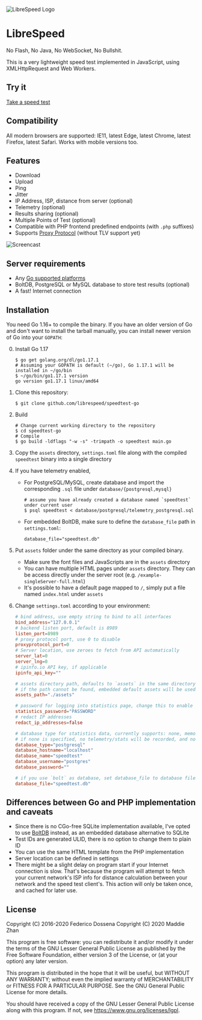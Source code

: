 ![LibreSpeed Logo](https://github.com/librespeed/speedtest-go/blob/master/.logo/logo3.png?raw=true)

# LibreSpeed

No Flash, No Java, No WebSocket, No Bullshit.

This is a very lightweight speed test implemented in JavaScript, using XMLHttpRequest and Web Workers.

## Try it
[Take a speed test](https://speedtest.zzz.cat)

## Compatibility
All modern browsers are supported: IE11, latest Edge, latest Chrome, latest Firefox, latest Safari.
Works with mobile versions too.

## Features
* Download
* Upload
* Ping
* Jitter
* IP Address, ISP, distance from server (optional)
* Telemetry (optional)
* Results sharing (optional)
* Multiple Points of Test (optional)
* Compatible with PHP frontend predefined endpoints (with `.php` suffixes)
* Supports [Proxy Protocol](https://www.haproxy.org/download/2.3/doc/proxy-protocol.txt) (without TLV support yet)

![Screencast](https://speedtest.zzz.cat/speedtest.webp)

## Server requirements
* Any [Go supported platforms](https://github.com/golang/go/wiki/MinimumRequirements)
* BoltDB, PostgreSQL or MySQL database to store test results (optional)
* A fast! Internet connection

## Installation

You need Go 1.16+ to compile the binary. If you have an older version of Go and don't want to install the tarball
manually, you can install newer version of Go into your `GOPATH`:

0. Install Go 1.17

   ```
   $ go get golang.org/dl/go1.17.1
   # Assuming your GOPATH is default (~/go), Go 1.17.1 will be installed in ~/go/bin
   $ ~/go/bin/go1.17.1 version
   go version go1.17.1 linux/amd64
   ```

1. Clone this repository:

    ```
    $ git clone github.com/librespeed/speedtest-go
    ```

2. Build
    ```
    # Change current working directory to the repository
    $ cd speedtest-go
    # Compile
    $ go build -ldflags "-w -s" -trimpath -o speedtest main.go
    ```

3. Copy the `assets` directory, `settings.toml` file along with the compiled `speedtest` binary into a single directory

4. If you have telemetry enabled,
    - For PostgreSQL/MySQL, create database and import the corresponding `.sql` file under `database/{postgresql,mysql}`

        ```
        # assume you have already created a database named `speedtest` under current user
        $ psql speedtest < database/postgresql/telemetry_postgresql.sql
        ```

    - For embedded BoltDB, make sure to define the `database_file` path in `settings.toml`:

        ```
        database_file="speedtest.db"
        ```

5. Put `assets` folder under the same directory as your compiled binary.
    - Make sure the font files and JavaScripts are in the `assets` directory
    - You can have multiple HTML pages under `assets` directory. They can be access directly under the server root
    (e.g. `/example-singleServer-full.html`)
    - It's possible to have a default page mapped to `/`, simply put a file named `index.html` under `assets`

6. Change `settings.toml` according to your environment:

    ```toml
    # bind address, use empty string to bind to all interfaces
    bind_address="127.0.0.1"
    # backend listen port, default is 8989
    listen_port=8989
    # proxy protocol port, use 0 to disable
    proxyprotocol_port=0
    # Server location, use zeroes to fetch from API automatically
    server_lat=0
    server_lng=0
    # ipinfo.io API key, if applicable
    ipinfo_api_key=""
   
    # assets directory path, defaults to `assets` in the same directory
    # if the path cannot be found, embedded default assets will be used
    assets_path="./assets"

    # password for logging into statistics page, change this to enable stats page
    statistics_password="PASSWORD"
    # redact IP addresses
    redact_ip_addresses=false

    # database type for statistics data, currently supports: none, memory, bolt, mysql, postgresql
    # if none is specified, no telemetry/stats will be recorded, and no result PNG will be generated
    database_type="postgresql"
    database_hostname="localhost"
    database_name="speedtest"
    database_username="postgres"
    database_password=""

    # if you use `bolt` as database, set database_file to database file location
    database_file="speedtest.db"
    ```

## Differences between Go and PHP implementation and caveats

- Since there is no CGo-free SQLite implementation available, I've opted to use [BoltDB](https://github.com/etcd-io/bbolt)
  instead, as an embedded database alternative to SQLite
- Test IDs are generated ULID, there is no option to change them to plain ID
- You can use the same HTML template from the PHP implementation
- Server location can be defined in settings
- There might be a slight delay on program start if your Internet connection is slow. That's because the program will
attempt to fetch your current network's ISP info for distance calculation between your network and the speed test client's.
This action will only be taken once, and cached for later use.

## License
Copyright (C) 2016-2020 Federico Dossena
Copyright (C) 2020 Maddie Zhan

This program is free software: you can redistribute it and/or modify
it under the terms of the GNU Lesser General Public License as published by
the Free Software Foundation, either version 3 of the License, or
(at your option) any later version.

This program is distributed in the hope that it will be useful,
but WITHOUT ANY WARRANTY; without even the implied warranty of
MERCHANTABILITY or FITNESS FOR A PARTICULAR PURPOSE.  See the
GNU General Public License for more details.

You should have received a copy of the GNU Lesser General Public License
along with this program.  If not, see <https://www.gnu.org/licenses/lgpl>.
